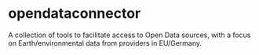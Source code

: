 # opendataconnector
A collection of tools to facilitate access to Open Data sources, with a focus on Earth/environmental data from providers in EU/Germany.
